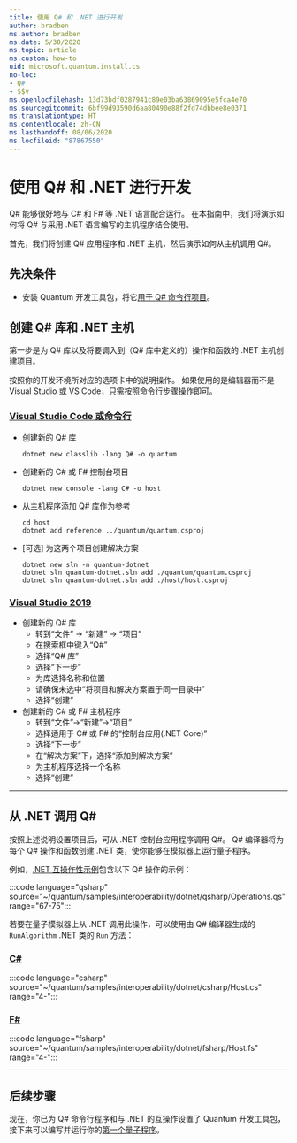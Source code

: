 ```yaml
---
title: 使用 Q# 和 .NET 进行开发
author: bradben
ms.author: bradben
ms.date: 5/30/2020
ms.topic: article
ms.custom: how-to
uid: microsoft.quantum.install.cs
no-loc:
- Q#
- $$v
ms.openlocfilehash: 13d73bdf0287941c89e03ba63869095e5fca4e70
ms.sourcegitcommit: 6bf99d93590d6aa80490e88f2fd74dbbee8e0371
ms.translationtype: HT
ms.contentlocale: zh-CN
ms.lasthandoff: 08/06/2020
ms.locfileid: "87867550"
---
```

# <a name="develop-with-no-locq-and-net"></a>使用 Q# 和 .NET 进行开发

Q# 能够很好地与 C# 和 F# 等 .NET 语言配合运行。
在本指南中，我们将演示如何将 Q# 与采用 .NET 语言编写的主机程序结合使用。

首先，我们将创建 Q# 应用程序和 .NET 主机，然后演示如何从主机调用 Q#。

## <a name="prerequisites"></a>先决条件

- 安装 Quantum 开发工具包，将它[用于 Q# 命令行项目](xref:microsoft.quantum.install.standalone)。

## <a name="creating-a-no-locq-library-and-a-net-host"></a>创建 Q# 库和 .NET 主机

第一步是为 Q# 库以及将要调入到（Q# 库中定义的）操作和函数的 .NET 主机创建项目。

按照你的开发环境所对应的选项卡中的说明操作。
如果使用的是编辑器而不是 Visual Studio 或 VS Code，只需按照命令行步骤操作即可。

### <a name="visual-studio-code-or-command-line"></a>[Visual Studio Code 或命令行](#tab/tabid-cmdline)

- 创建新的 Q# 库

  ```dotnetcli
  dotnet new classlib -lang Q# -o quantum
  ```

- 创建新的 C# 或 F# 控制台项目

  ```dotnetcli
  dotnet new console -lang C# -o host  
  ```

- 从主机程序添加 Q# 库作为参考

  ```dotnetcli
  cd host
  dotnet add reference ../quantum/quantum.csproj
  ```

- [可选] 为这两个项目创建解决方案

  ```dotnetcli
  dotnet new sln -n quantum-dotnet
  dotnet sln quantum-dotnet.sln add ./quantum/quantum.csproj
  dotnet sln quantum-dotnet.sln add ./host/host.csproj
  ```

### <a name="visual-studio-2019"></a>[Visual Studio 2019](#tab/tabid-vs2019)

- 创建新的 Q# 库
  - 转到“文件” -> “新建” -> “项目”  
  - 在搜索框中键入“Q#”
  - 选择“Q# 库”
  - 选择“下一步”
  - 为库选择名称和位置
  - 请确保未选中“将项目和解决方案置于同一目录中”
  - 选择“创建”
- 创建新的 C# 或 F# 主机程序
  - 转到“文件”→“新建”→“项目”  
  - 选择适用于 C# 或 F# 的“控制台应用(.NET Core)”
  - 选择“下一步”
  - 在“解决方案”下，选择“添加到解决方案”
  - 为主机程序选择一个名称
  - 选择“创建”

***

## <a name="calling-into-no-locq-from-net"></a>从 .NET 调用 Q#

按照上述说明设置项目后，可从 .NET 控制台应用程序调用 Q#。
Q# 编译器将为每个 Q# 操作和函数创建 .NET 类，使你能够在模拟器上运行量子程序。

例如，[.NET 互操作性示例](https://github.com/microsoft/Quantum/tree/master/samples/interoperability/dotnet)包含以下 Q# 操作的示例：

:::code language="qsharp" source="~/quantum/samples/interoperability/dotnet/qsharp/Operations.qs" range="67-75":::

若要在量子模拟器上从 .NET 调用此操作，可以使用由 Q# 编译器生成的 `RunAlgorithm` .NET 类的 `Run` 方法：

### <a name="c"></a>[C#](#tab/tabid-csharp)

:::code language="csharp" source="~/quantum/samples/interoperability/dotnet/csharp/Host.cs" range="4-":::

### <a name="f"></a>[F#](#tab/tabid-fsharp)

:::code language="fsharp" source="~/quantum/samples/interoperability/dotnet/fsharp/Host.fs" range="4-":::

***
    
## <a name="next-steps"></a>后续步骤

现在，你已为 Q# 命令行程序和与 .NET 的互操作设置了 Quantum 开发工具包，接下来可以编写并运行你的[第一个量子程序](xref:microsoft.quantum.quickstarts.qrng)。
